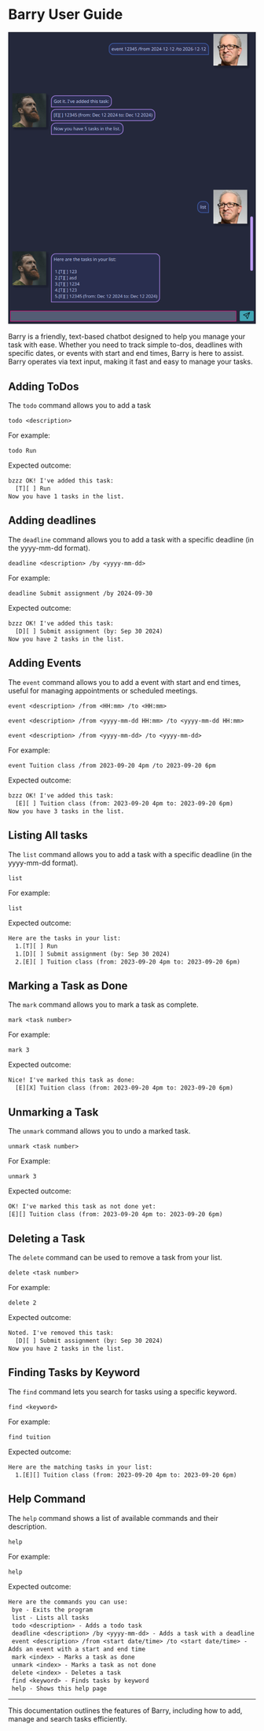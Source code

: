 # Barry User Guide
![Ui Image](./Ui.png)

Barry is a friendly, text-based chatbot designed to help you manage your task with ease.
Whether you need to track simple to-dos, deadlines with specific dates, or events with
start and end times, Barry is here to assist. Barry operates via text input, making it fast
and easy to manage your tasks.

## Adding ToDos
The `todo` command allows you to add a task
```
todo <description>
```
For example:
```
todo Run
```
Expected outcome:
```
bzzz OK! I've added this task:
  [T][ ] Run
Now you have 1 tasks in the list. 
```
## Adding deadlines
The `deadline` command allows you to add a task with a specific deadline (in the yyyy-mm-dd format).
``` 
deadline <description> /by <yyyy-mm-dd>
```
For example:
```
deadline Submit assignment /by 2024-09-30
```
Expected outcome:
```
bzzz OK! I've added this task:
  [D][ ] Submit assignment (by: Sep 30 2024)
Now you have 2 tasks in the list.
```

## Adding Events
The `event` command allows you to add a event with start and end times, useful for managing appointments
or scheduled meetings.
``` 
event <description> /from <HH:mm> /to <HH:mm>
```
``` 
event <description> /from <yyyy-mm-dd HH:mm> /to <yyyy-mm-dd HH:mm>
```
``` 
event <description> /from <yyyy-mm-dd> /to <yyyy-mm-dd>

```
For example:
```
event Tuition class /from 2023-09-20 4pm /to 2023-09-20 6pm
```
Expected outcome:
```
bzzz OK! I've added this task:
  [E][ ] Tuition class (from: 2023-09-20 4pm to: 2023-09-20 6pm)
Now you have 3 tasks in the list.
```

## Listing All tasks
The `list` command allows you to add a task with a specific deadline (in the yyyy-mm-dd format).
``` 
list
```
For example:
```
list
```
Expected outcome:
```
Here are the tasks in your list:
  1.[T][ ] Run
  1.[D][ ] Submit assignment (by: Sep 30 2024)
  2.[E][ ] Tuition class (from: 2023-09-20 4pm to: 2023-09-20 6pm)
```
## Marking a Task as Done
The `mark` command allows you to mark a task as complete.
``` 
mark <task number>
```
For example:
```
mark 3
```
Expected outcome:
```
Nice! I've marked this task as done:
  [E][X] Tuition class (from: 2023-09-20 4pm to: 2023-09-20 6pm)
```
## Unmarking a Task
The `unmark` command allows you to undo a marked task.
```
unmark <task number>
```
For Example:
```
unmark 3
```
Expected outcome:
```
OK! I've marked this task as not done yet:
[E][] Tuition class (from: 2023-09-20 4pm to: 2023-09-20 6pm)
```
## Deleting a Task
The `delete` command can be used to remove a task from your list.
```
delete <task number>
```
For example:
```
delete 2
```
Expected outcome:
```
Noted. I've removed this task:
  [D][ ] Submit assignment (by: Sep 30 2024)
Now you have 2 tasks in the list.
```
## Finding Tasks by Keyword
The `find` command lets you search for tasks using a specific keyword.
```
find <keyword>
```
For example:
```
find tuition
```
Expected outcome:
```
Here are the matching tasks in your list:
  1.[E][] Tuition class (from: 2023-09-20 4pm to: 2023-09-20 6pm)
```
## Help Command
The `help` command shows a list of available commands and their description.
```
help
```
For example:
```
help
```
Expected outcome:
```
Here are the commands you can use:
 bye - Exits the program
 list - Lists all tasks
 todo <description> - Adds a todo task
 deadline <description> /by <yyyy-mm-dd> - Adds a task with a deadline
 event <description> /from <start date/time> /to <start date/time> - Adds an event with a start and end time
 mark <index> - Marks a task as done
 unmark <index> - Marks a task as not done
 delete <index> - Deletes a task
 find <keyword> - Finds tasks by keyword
 help - Shows this help page
```
---
This documentation outlines the features of Barry, including how to add, manage and
search tasks efficiently.
